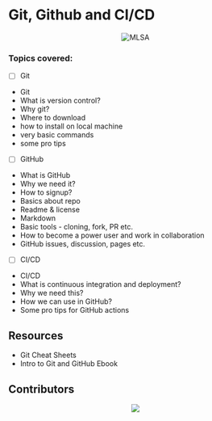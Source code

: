 # Git, Github and CI/CD
<center><img src="https://user-images.githubusercontent.com/40523329/127851002-e2b352ec-b1d2-4355-bf37-24bf5584e501.png" alt="MLSA"></center>

### Topics covered:

- [ ] Git
- Git
- What is version control?
- Why git?
- Where to download
- how to install on local machine
- very basic commands
- some pro tips

- [ ] GitHub
- What is GitHub
- Why we need it?
- How to signup?
- Basics about repo
- Readme & license
- Markdown
- Basic tools - cloning, fork, PR etc.
- How to become a power user and work in collaboration
- GitHub issues, discussion, pages etc.

- [ ] CI/CD
- CI/CD
- What is continuous integration and deployment?
- Why we need this?
- How we can use in GitHub?
- Some pro tips for GitHub actions

## Resources
- Git Cheat Sheets
- Intro to Git and GitHub Ebook

## Contributors
<p align="center">
<a href="https://github.com/AnshumanFauzdar/MLSA-Events/graphs/contributors">
  <img src="https://contrib.rocks/image?repo=AnshumanFauzdar/MLSA-Events" />
</a>
</p>